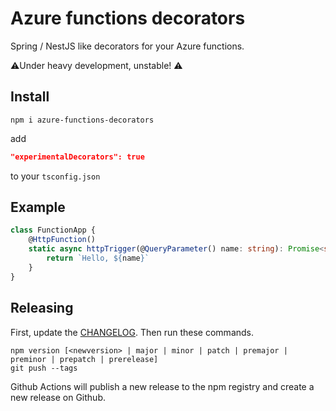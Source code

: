 # Azure functions decorators

Spring / NestJS like decorators for your Azure functions.

⚠️Under heavy development, unstable! ⚠️

## Install

```shell
npm i azure-functions-decorators
```

add

```json
"experimentalDecorators": true
```

to your `tsconfig.json`

## Example

```ts
class FunctionApp {
    @HttpFunction()
    static async httpTrigger(@QueryParameter() name: string): Promise<string> {
        return `Hello, ${name}`
    }
}
```

## Releasing

First, update the [CHANGELOG](./CHANGELOG.md). Then run these commands.

```shell
npm version [<newversion> | major | minor | patch | premajor | preminor | prepatch | prerelease]
git push --tags
```

Github Actions will publish a new release to the npm registry and create a new release on Github.
